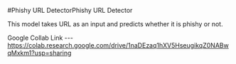 #Phishy URL DetectorPhishy URL Detector

This model takes URL as an input and predicts whether it is phishy or not.

Google Collab Link --- https://colab.research.google.com/drive/1naDEzaq1hXV5HseugikqZ0NABwqMxkm1?usp=sharing

